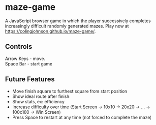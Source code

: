 # maze-game
A JavaScript browser game in which the player successively completes increasingly difficult randomly generated mazes. Play now at https://colingjohnson.github.io/maze-game/.

## Controls
Arrow Keys - move.  
Space Bar - start game  

## Future Features
- Move finish square to furthest square from start position
- Show ideal route after finish
- Show stats, ex: efficiency
- Increase difficulty over time (Start Screen -> 10x10 -> 20x20 -> ... -> 100x100 -> Win Screen)
- Press Space to restart at any time (not forced to complete the maze)
